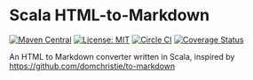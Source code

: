 # Scala HTML-to-Markdown
[![Maven Central][maven-image]][maven-link]
[![License: MIT](http://img.shields.io/badge/license-MIT-blue.svg)](LICENSE)
[![Circle CI][circle-ci-image]][circle-ci-link]
[![Coverage Status][coveralls-image]][coveralls-link]

An HTML to Markdown converter written in Scala, inspired by https://github.com/domchristie/to-markdown

[maven-image]:      https://img.shields.io/maven-central/v/com.github.tkqubo/scala-html-to-markdown_2.11.svg
[maven-link]:       https://maven-badges.herokuapp.com/maven-central/com.github.tkqubo/scala-html-to-markdown_2.11
[circle-ci-image]:  https://img.shields.io/circleci/project/tkqubo/scala-html-to-markdown.svg
[circle-ci-link]:   https://circleci.com/gh/tkqubo/scala-html-to-markdown
[coveralls-image]:  https://coveralls.io/repos/tkqubo/scala-html-to-markdown/badge.svg?branch=master&service=github
[coveralls-link]:   https://coveralls.io/github/tkqubo/scala-html-to-markdown?branch=master
